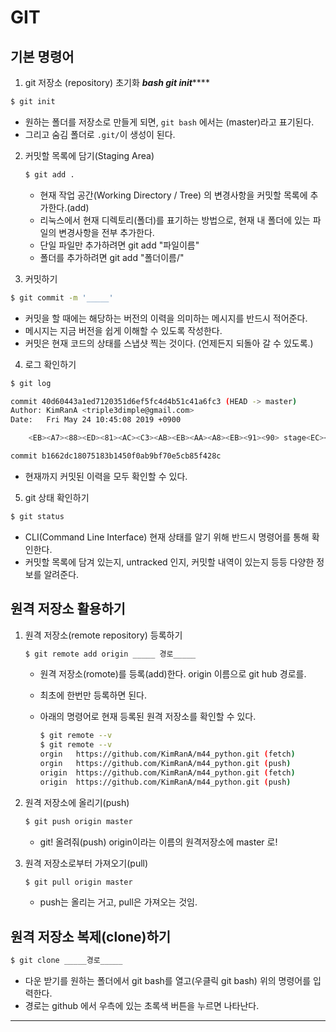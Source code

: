 # GIT
## 기본 명령어
1. git 저장소 (repository) 초기화
  	***bash
  	git init*******

  ~~~bash
  $ git init
  ~~~

  - 원하는 폴더를 저장소로 만들게 되면, `git bash` 에서는 (master)라고 표기된다.
  - 그리고 숨김 폴더로 `.git/`이 생성이 된다.

2. 커밋할 목록에 담기(Staging Area)

   ~~~bash
   $ git add .
   ~~~

   - 현재 작업 공간(Working Directory / Tree) 의 변경사항을 커밋할 목록에 추가한다.(add)
   - 리눅스에서 현재 디렉토리(폴더)를 표기하는 방법으로, 현재 내 폴더에 있는 파일의 변경사항을 전부 추가한다.
   - 단일 파일만 추가하려면 git add "파일이름"
   - 폴더를 추가하려면 git add "폴더이름/"

3.  커밋하기

   ~~~bash
   $ git commit -m '_____'
   ~~~

   - 커밋을 할 때에는 해당하는 버전의 이력을 의미하는 메시지를 반드시 적어준다.
   - 메시지는 지금 버전을 쉽게 이해할 수 있도록 작성한다.
   - 커밋은 현재 코드의 상태를 스냅샷 찍는 것이다. (언제든지 되돌아 갈 수 있도록.)

4.  로그 확인하기

   ~~~bash
   $ git log
   
   commit 40d60443a1ed7120351d6ef5fc4d4b51c41a6fc3 (HEAD -> master)
   Author: KimRanA <triple3dimple@gmail.com>
   Date:   Fri May 24 10:45:08 2019 +0900
   
       <EB><A7><88><ED><81><AC><C3><AB><EB><AA><A8><EB><91><90> stage<EC><97><90> <EC><98><AC><EB><A6><AC><EA><B8><B0>
   
   commit b1662dc18075183b1450f0ab9bf70e5cb85f428c
   ~~~

   - 현재까지 커밋된 이력을 모두 확인할 수 있다.

5.  git 상태 확인하기

   ~~~bash
   $ git status
   ~~~

   - CLI(Command Line Interface) 현재 상태를 알기 위해 반드시 명령어를 통해 확인한다.
   - 커밋할 목록에 담겨 있는지, untracked 인지, 커밋할 내역이 있는지 등등 다양한 정보를 알려준다.

## 원격 저장소 활용하기

1. 원격 저장소(remote repository) 등록하기

   ~~~bash
   $ git remote add origin _____ 경로_____
   ~~~

   - 원격 저장소(romote)를 등록(add)한다. origin 이름으로 git hub 경로를.

   - 최초에 한번만 등록하면 된다.

   - 아래의 명령어로 현재 등록된 원격 저장소를 확인할 수 있다.

     ~~~bash
     $ git remote --v
     $ git remote --v
     orgin   https://github.com/KimRanA/m44_python.git (fetch)
     orgin   https://github.com/KimRanA/m44_python.git (push)
     origin  https://github.com/KimRanA/m44_python.git (fetch)
     origin  https://github.com/KimRanA/m44_python.git (push)
     ~~~

2. 원격 저장소에 올리기(push)

   ~~~bash
   $ git push origin master
   ~~~

   - git! 올려줘(push) origin이라는 이름의 원격저장소에 master 로!

3. 원격 저장소로부터 가져오기(pull)

   ~~~bash
   $ git pull origin master
   ~~~

   - push는 올리는 거고, pull은 가져오는 것임.

## 원격 저장소 복제(clone)하기

~~~bash
$ git clone _____경로_____
~~~

- 다운 받기를 원하는 폴더에서 git bash를 열고(우클릭 git bash) 위의 명령어를 입력한다.
- 경로는 github 에서 우측에 있는 초록색 버튼을 누르면 나타난다.

***